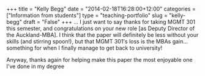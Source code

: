 +++
title = "Kelly Begg"
date = "2014-02-18T16:28:00+12:00"
categories = ["Information from students"]
type = "teaching-portfolio"
slug = "kelly-begg"
draft = "False"
+++
... I just want to say thanks for taking MGMT 301 this semester, and
congratulations on your new role [as Deputy Director of the
Auckland-MBA]. I think that the paper will definitely be less without
your skills (and stirring spoon!), but that MGMT 301's loss is
the MBAs gain... something for when I finally manage to get back to
university!

Anyway, thanks again for helping make this paper the most enjoyable
one I've done in my degree

